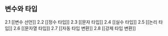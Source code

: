 ## 변수와 타입

2.1 [[변수 선언]]
2.2 [[정수 타입]]
2.3 [[문자 타입]]
2.4 [[실수 타입]]
2.5 [[논리 타입]]
2.6 [[문자열 타입]]
2.7 [[자동 타입 변환]]
2.8 [[강제 타입 변환]]